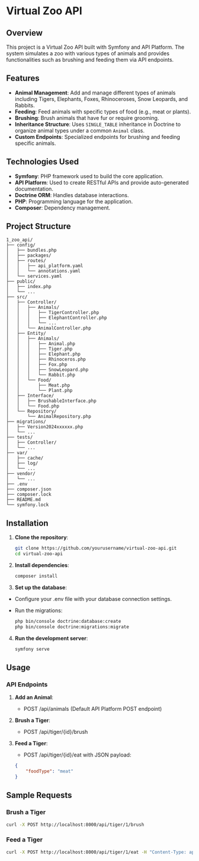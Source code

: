 # Virtual Zoo API

## Overview
This project is a Virtual Zoo API built with Symfony and API Platform. The system simulates a zoo with various types of animals and provides functionalities such as brushing and feeding them via API endpoints.

## Features
- **Animal Management**: Add and manage different types of animals including Tigers, Elephants, Foxes, Rhinoceroses, Snow Leopards, and Rabbits.
- **Feeding**: Feed animals with specific types of food (e.g., meat or plants).
- **Brushing**: Brush animals that have fur or require grooming.
- **Inheritance Structure**: Uses `SINGLE_TABLE` inheritance in Doctrine to organize animal types under a common `Animal` class.
- **Custom Endpoints**: Specialized endpoints for brushing and feeding specific animals.

## Technologies Used
- **Symfony**: PHP framework used to build the core application.
- **API Platform**: Used to create RESTful APIs and provide auto-generated documentation.
- **Doctrine ORM**: Handles database interactions.
- **PHP**: Programming language for the application.
- **Composer**: Dependency management.

## Project Structure
```
1_zoo_api/
├── config/
│   ├── bundles.php
│   ├── packages/
│   ├── routes/
│   │   ├── api_platform.yaml
│   │   └── annotations.yaml
│   └── services.yaml
├── public/
│   ├── index.php
│   └── ...
├── src/
│   ├── Controller/
│   │   ├── Animals/
│   │   │   ├── TigerController.php
│   │   │   ├── ElephantController.php
│   │   │   └── ...
│   │   └── AnimalController.php
│   ├── Entity/
│   │   ├── Animals/
│   │   │   ├── Animal.php
│   │   │   ├── Tiger.php
│   │   │   ├── Elephant.php
│   │   │   ├── Rhinoceros.php
│   │   │   ├── Fox.php
│   │   │   ├── SnowLeopard.php
│   │   │   └── Rabbit.php
│   │   └── Food/
│   │       ├── Meat.php
│   │       └── Plant.php
│   ├── Interface/
│   │   ├── BrushableInterface.php
│   │   └── Food.php
│   └── Repository/
│       └── AnimalRepository.php
├── migrations/
│   ├── Version2024xxxxxx.php
│   └── ...
├── tests/
│   ├── Controller/
│   └── ...
├── var/
│   ├── cache/
│   ├── log/
│   └── ...
├── vendor/
│   └── ...
├── .env
├── composer.json
├── composer.lock
├── README.md
└── symfony.lock
```

## Installation

1. **Clone the repository**:
   ```bash
   git clone https://github.com/yourusername/virtual-zoo-api.git
   cd virtual-zoo-api

2. **Install dependencies**:

    ```bash
    composer install
    ```

3. **Set up the database**:

- Configure your .env file with your database connection settings.
- Run the migrations:

    ```bash
    php bin/console doctrine:database:create
    php bin/console doctrine:migrations:migrate
    ```

4. **Run the development server**:

    ```bash
    symfony serve
    ```

## Usage
### API Endpoints
1. **Add an Animal**:
   - POST /api/animals (Default API Platform POST endpoint)
   
2. **Brush a Tiger**:
   - POST /api/tiger/{id}/brush
   
2. **Feed a Tiger**:
   - POST /api/tiger/{id}/eat with JSON payload:
   ```json
   {
       "foodType": "meat"
   }
   ```
## Sample Requests
   ### Brush a Tiger
   ```bash
   curl -X POST http://localhost:8000/api/tiger/1/brush
   ```
   ### Feed a Tiger
   ```bash
   curl -X POST http://localhost:8000/api/tiger/1/eat -H "Content-Type: application/json" -d '{"foodType": "meat"}'
   ```